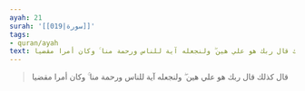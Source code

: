 ```yaml
---
ayah: 21
surah: '[[019|سورة]]'
tags:
- quran/ayah
text: قال كذلك قال ربك هو علي هين ۖ ولنجعله آية للناس ورحمة منا ۚ وكان أمرا مقضيا
---
```

> قال كذلك قال ربك هو علي هين ۖ ولنجعله آية للناس ورحمة منا ۚ وكان أمرا مقضيا
